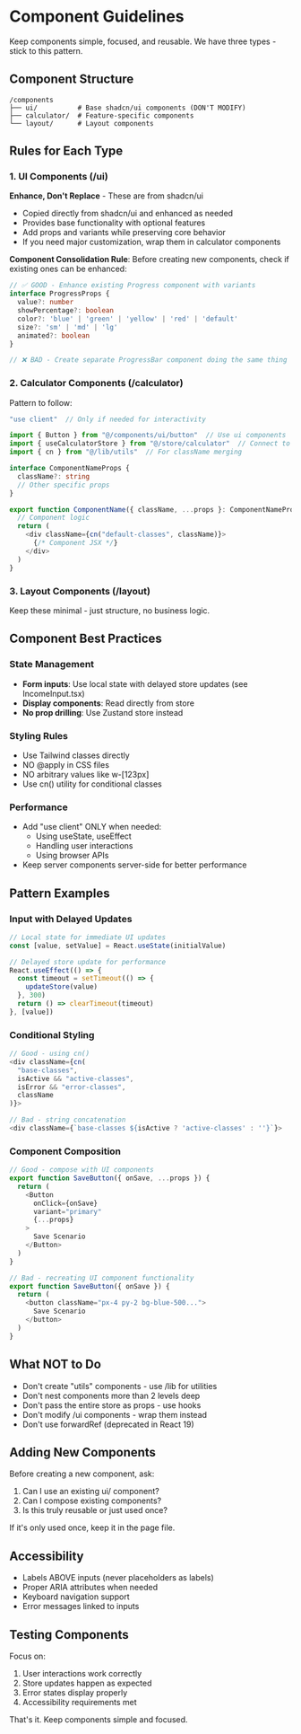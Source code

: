 # Component Guidelines

Keep components simple, focused, and reusable. We have three types - stick to this pattern.

## Component Structure
```
/components
├── ui/          # Base shadcn/ui components (DON'T MODIFY)
├── calculator/  # Feature-specific components
└── layout/      # Layout components
```

## Rules for Each Type

### 1. UI Components (/ui)
**Enhance, Don't Replace** - These are from shadcn/ui
- Copied directly from shadcn/ui and enhanced as needed
- Provides base functionality with optional features
- Add props and variants while preserving core behavior
- If you need major customization, wrap them in calculator components

**Component Consolidation Rule**: Before creating new components, check if existing ones can be enhanced:
```typescript
// ✅ GOOD - Enhance existing Progress component with variants
interface ProgressProps {
  value?: number
  showPercentage?: boolean
  color?: 'blue' | 'green' | 'yellow' | 'red' | 'default'
  size?: 'sm' | 'md' | 'lg'
  animated?: boolean
}

// ❌ BAD - Create separate ProgressBar component doing the same thing
```

### 2. Calculator Components (/calculator)
Pattern to follow:
```typescript
"use client"  // Only if needed for interactivity

import { Button } from "@/components/ui/button"  // Use ui components
import { useCalculatorStore } from "@/store/calculator"  // Connect to store
import { cn } from "@/lib/utils"  // For className merging

interface ComponentNameProps {
  className?: string
  // Other specific props
}

export function ComponentName({ className, ...props }: ComponentNameProps) {
  // Component logic
  return (
    <div className={cn("default-classes", className)}>
      {/* Component JSX */}
    </div>
  )
}
```

### 3. Layout Components (/layout)
Keep these minimal - just structure, no business logic.

## Component Best Practices

### State Management
- **Form inputs**: Use local state with delayed store updates (see IncomeInput.tsx)
- **Display components**: Read directly from store
- **No prop drilling**: Use Zustand store instead

### Styling Rules
- Use Tailwind classes directly
- NO @apply in CSS files
- NO arbitrary values like w-[123px]
- Use cn() utility for conditional classes

### Performance
- Add "use client" ONLY when needed:
  - Using useState, useEffect
  - Handling user interactions
  - Using browser APIs
- Keep server components server-side for better performance

## Pattern Examples

### Input with Delayed Updates
```typescript
// Local state for immediate UI updates
const [value, setValue] = React.useState(initialValue)

// Delayed store update for performance
React.useEffect(() => {
  const timeout = setTimeout(() => {
    updateStore(value)
  }, 300)
  return () => clearTimeout(timeout)
}, [value])
```

### Conditional Styling
```typescript
// Good - using cn()
<div className={cn(
  "base-classes",
  isActive && "active-classes",
  isError && "error-classes",
  className
)}>

// Bad - string concatenation
<div className={`base-classes ${isActive ? 'active-classes' : ''}`}>
```

### Component Composition
```typescript
// Good - compose with UI components
export function SaveButton({ onSave, ...props }) {
  return (
    <Button 
      onClick={onSave}
      variant="primary"
      {...props}
    >
      Save Scenario
    </Button>
  )
}

// Bad - recreating UI component functionality
export function SaveButton({ onSave }) {
  return (
    <button className="px-4 py-2 bg-blue-500...">
      Save Scenario
    </button>
  )
}
```

## What NOT to Do
- Don't create "utils" components - use /lib for utilities
- Don't nest components more than 2 levels deep
- Don't pass the entire store as props - use hooks
- Don't modify /ui components - wrap them instead
- Don't use forwardRef (deprecated in React 19)

## Adding New Components

Before creating a new component, ask:
1. Can I use an existing ui/ component?
2. Can I compose existing components?
3. Is this truly reusable or just used once?

If it's only used once, keep it in the page file.

## Accessibility
- Labels ABOVE inputs (never placeholders as labels)
- Proper ARIA attributes when needed
- Keyboard navigation support
- Error messages linked to inputs

## Testing Components
Focus on:
1. User interactions work correctly
2. Store updates happen as expected
3. Error states display properly
4. Accessibility requirements met

That's it. Keep components simple and focused.